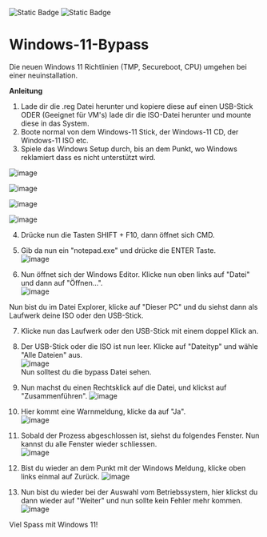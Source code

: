 ![Static Badge](https://img.shields.io/badge/Blog_Post-Instruction_Guide_(English)-blue?link=https%3A%2F%2Fskyblog.one%2Fpost%2F2023%2F06%2Fhow-to-install-windows-11-if-its-not-official-supported%2F)
![Static Badge](https://img.shields.io/badge/Blog_Post-Instruction_Guide_(German)-orange?link=https%3A%2F%2Fskyblog.one%2Fde%2Fpost%2F2023%2F06%2Fhow-to-install-windows-11-if-its-not-official-supported%2F)

# Windows-11-Bypass
Die neuen Windows 11 Richtlinien (TMP, Secureboot, CPU) umgehen bei einer neuinstallation.

**Anleitung**
1. Lade dir die .reg Datei herunter und kopiere diese auf einen USB-Stick ODER (Geeignet für VM's) lade dir die ISO-Datei herunter und mounte diese in das System.
2. Boote normal von dem Windows-11 Stick, der Windows-11 CD, der Windows-11 ISO etc.
3. Spiele das Windows Setup durch, bis an dem Punkt, wo Windows reklamiert dass es nicht unterstützt wird.

![image](https://user-images.githubusercontent.com/76796007/162907563-0b0d3554-bf48-41fc-853a-f8616fdd33a9.png)

![image](https://user-images.githubusercontent.com/76796007/162907688-4b621c81-23bd-45e8-9926-9d56cc0a8c7b.png)

![image](https://user-images.githubusercontent.com/76796007/162907741-de49177f-aa36-4dc0-8577-1301e9b6cf03.png)

![image](https://user-images.githubusercontent.com/76796007/162907807-59b074c0-b74b-4550-b6d5-54f08db2c198.png)

4. Drücke nun die Tasten SHIFT + F10, dann öffnet sich CMD.
5. Gib da nun ein "notepad.exe" und drücke die ENTER Taste. <br />
![image](https://user-images.githubusercontent.com/76796007/162908066-948ee450-5985-452c-bc59-6824d6e1f251.png)

6. Nun öffnet sich der Windows Editor. Klicke nun oben links auf "Datei" und dann auf "Öffnen...". <br />
![image](https://user-images.githubusercontent.com/76796007/162908245-f0bf9806-f38b-4716-8a86-a1b29f2881d4.png)

Nun bist du im Datei Explorer, klicke auf "Dieser PC" und du siehst dann als Laufwerk deine ISO oder den USB-Stick.

7. Klicke nun das Laufwerk oder den USB-Stick mit einem doppel Klick an.

8. Der USB-Stick oder die ISO ist nun leer. Klicke auf "Dateityp" und wähle "Alle Dateien" aus. <br />
![image](https://user-images.githubusercontent.com/76796007/162909011-28084154-e8dc-483a-a1fd-47c65a0c14df.png) <br />
Nun solltest du die bypass Datei sehen.

9. Nun machst du einen Rechtsklick auf die Datei, und klickst auf "Zusammenführen".
![image](https://user-images.githubusercontent.com/76796007/162909320-6e9b7421-1fb2-49c9-a9b3-20a246a49520.png)

10. Hier kommt eine Warnmeldung, klicke da auf "Ja". <br />
![image](https://user-images.githubusercontent.com/76796007/162909447-9c337e5e-0dd0-4d77-9680-d0928dccc4e8.png)

11. Sobald der Prozess abgeschlossen ist, siehst du folgendes Fenster. Nun kannst du alle Fenster wieder schliessen. <br />
![image](https://user-images.githubusercontent.com/76796007/162909595-ad54aeae-e3ce-4c58-80ac-4a35a2bf5a0e.png)

12. Bist du wieder an dem Punkt mit der Windows Meldung, klicke oben links einmal auf Zurück.
![image](https://user-images.githubusercontent.com/76796007/162909808-ad60098d-41ef-4619-b19c-f63d88023964.png)

13. Nun bist du wieder bei der Auswahl vom Betriebssystem, hier klickst du dann wieder auf "Weiter" und nun sollte kein Fehler mehr kommen. <br />
![image](https://user-images.githubusercontent.com/76796007/162909963-e024b927-fe2f-432f-945f-d2fe06982e9e.png)

Viel Spass mit Windows 11!



 
